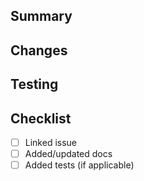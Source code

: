 
## Summary

## Changes

## Testing

## Checklist
- [ ] Linked issue
- [ ] Added/updated docs
- [ ] Added tests (if applicable)
